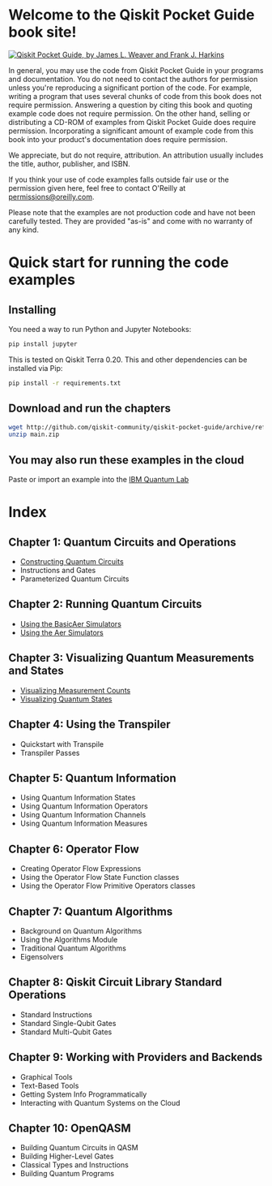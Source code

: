 # Welcome to the Qiskit Pocket Guide book site!
	  
[![Qiskit Pocket Guide, by James L. Weaver and Frank J. Harkins](http://covers.oreilly.com/images/9781098112400/cat.gif)](https://www.safaribooksonline.com/library/view/title/9781098112462//)
	  
In general, you may use the code from Qiskit Pocket Guide in your programs and documentation. You do not need to contact the authors for permission unless you're reproducing a significant portion of the code. For example, writing a program that uses several chunks of code from this book does not require permission. Answering a question by citing this book and quoting example code does not require permission. On the other hand, selling or distributing a CD-ROM of examples from Qiskit Pocket Guide does require permission. Incorporating a significant amount of example code from this book into your product's documentation does require permission.
	  
We appreciate, but do not require, attribution. An attribution usually includes the title, author, publisher, and ISBN.
	  
If you think your use of code examples falls outside fair use or the permission given here, feel free to contact O'Reilly at <permissions@oreilly.com>.
	  
Please note that the examples are not production code and have not been carefully tested. They are provided "as-is" and come with no warranty of any kind.

# Quick start for running the code examples

## Installing

You need a way to run Python and Jupyter Notebooks:
```bash
pip install jupyter
```

This is tested on Qiskit Terra 0.20. This and other dependencies can be installed via Pip:
```bash
pip install -r requirements.txt 

```

## Download and run the chapters

```bash
wget http://github.com/qiskit-community/qiskit-pocket-guide/archive/refs/heads/main.zip 
unzip main.zip

```

## You may also run these examples in the cloud
Paste or import an example into the [IBM Quantum Lab](https://quantum-computing.ibm.com/lab) 

# Index

## Chapter 1: Quantum Circuits and Operations
 * [Constructing Quantum Circuits](chapter01_Quantum_Circuits_and_Operations/chapter01-1_Constructing_Quantum_Circuits.ipynb)
 * Instructions and Gates
 * Parameterized Quantum Circuits
## Chapter 2: Running Quantum Circuits
 * [Using the BasicAer Simulators](chapter02_Running_Quantum_Circuits/chapter02-1_Using_the_BasicAer_Simulators.ipynb)
 * [Using the Aer Simulators](chapter02_Running_Quantum_Circuits/chapter02-2_Using_the_Aer_Simulators.ipynb)
## Chapter 3: Visualizing Quantum Measurements and States
 * [Visualizing Measurement Counts](chapter03_Visualizing_Quantum_Measurements_and_States/chapter03-1_Visualizing_Measurement_Counts.ipynb)
 * [Visualizing Quantum States](chapter03_Visualizing_Quantum_Measurements_and_States/chapter03-2_Visualizing_Quantum_States.ipynb)
## Chapter 4: Using the Transpiler
 * Quickstart with Transpile
 * Transpiler Passes
## Chapter 5: Quantum Information
 * Using Quantum Information States
 * Using Quantum Information Operators
 * Using Quantum Information Channels
 * Using Quantum Information Measures
## Chapter 6: Operator Flow
 * Creating Operator Flow Expressions
 * Using the Operator Flow State Function classes
 * Using the Operator Flow Primitive Operators classes
## Chapter 7: Quantum Algorithms
* Background on Quantum Algorithms
* Using the Algorithms Module
* Traditional Quantum Algorithms
* Eigensolvers
## Chapter 8: Qiskit Circuit Library Standard Operations
* Standard Instructions
* Standard Single-Qubit Gates
* Standard Multi-Qubit Gates
## Chapter 9: Working with Providers and Backends
* Graphical Tools
* Text-Based Tools
* Getting System Info Programmatically
* Interacting with Quantum Systems on the Cloud
## Chapter 10: OpenQASM
* Building Quantum Circuits in QASM
* Building Higher-Level Gates
* Classical Types and Instructions
* Building Quantum Programs
